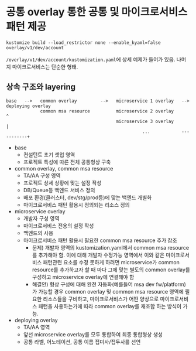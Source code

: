 # 공통 overlay 통한 공통 및 마이크로서비스 패턴 제공

```
kustomize build --load_restrictor none --enable_kyaml=false overlay/v1/dev/account
```

`/overlay/v1/dev/account/kustomization.yaml`에 상세 예제가 들어가 있음. 나머지 마이크로서비스는 단순한 형태.

## 상속 구조와 layering

```
base   -->   common overlay         -->   microservice 1 overlay   -->  deploying overlay
             common msa resource          microservice 2 overlay              ^
                                          microservice 3 overlay              |
                                                    ...            -----------+
```

* base
  * 컨설턴트 초기 셋업 영역
  * 프로젝트 특성에 따른 전체 공통형상 구축
* common overlay, common msa resource
  * TA/AA 구성 영역
  * 프로젝트 상세 상황에 맞는 설정 작성
  * DB/Queue등 백엔드 서비스 정의
  * 배포 환경(클러스터, dev/stg/prod등)에 맞는 백엔드 개별화
  * 마이크로서비스 패턴 활용시 정의되는 리소스 정의
* microservice overlay
  * 개발자 구성 영역
  * 마이크로서비스 전용의 설정 작성
  * 백엔드의 사용
  * 마이크로서비스 패턴 활용시 필요한 common msa resource 추가 참조
    * 문제) 개발자 영역의 kustomization.yaml에서 common msa resource 를 추가해야 함. 이에 대해 개발자 수정가능 영역에서 이와 같은 마이크로서비스 패턴관련 요소를 수정 못하게 하려면 microservice가 common resource를 추가하고자 할 때 마다 그에 맞는 별도의 common overlay를 구성하고 microservice overlay에 연결해야 함
    * 해결안) 형상 구성에 대해 완전 자동화(예를들어 msa dev fw/platform)가 가능할 경우 common overlay 및 common  msa resource 영역에 필요한 리소스들을 구비하고, 마이크로서비스가 어떤 양상으로 마이크로서비스 패턴을 사용하는가에 따라 common overlay를 재조합 하는 방식이 가능. 
* deploying overlay
  * TA/AA 영역
  * 앞선 microservice overlay를 모두 통합하여 최종 통합형상 생성
  * 공통 라벨, 어노테이션, 공통 이름 접미사/접두사를 선언